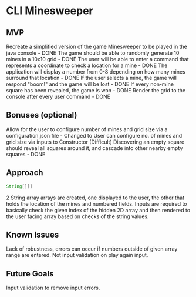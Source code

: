 # CLI Minesweeper

## MVP

Recreate a simplified version of the game Minesweeper to be played in the java console - DONE
The game should be able to randomly generate 10 mines in a 10x10 grid - DONE
The user will be able to enter a command that represents a coordinate to check a location for a mine - DONE
The application will display a number from 0-8 depending on how many mines surround that location - DONE
If the user selects a mine, the game will respond "boom!" and the game will be lost - DONE
If every non-mine square has been revealed, the game is won - DONE
Render the grid to the console after every user command - DONE

## Bonuses (optional)

Allow for the user to configure number of mines and grid size via a configuration.json file - Changed to User can configure no. of mines and grid size via inputs to Constructor
(Difficult) Discovering an empty square should reveal all squares around it, and cascade into other nearby empty squares - DONE

## Approach

```java
String[][]
```

2 String array arrays are created, one displayed to the user, the other that holds the location of the mines and numbered fields. Inputs are required to basically check the given index of the hidden 2D array and then rendered to the user facing array based on checks of the string values.

## Known Issues

Lack of robustness, errors can occur if numbers outside of given array range are entered.
Not input validation on play again input.

## Future Goals

Input validation to remove input errors.
